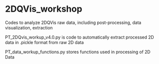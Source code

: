 # 2DQVis_workshop
Codes to analyze 2DQVis raw data, including post-processing, data visualization, extraction

PT_2DQvis_workup_v4.0.py is code to automatically extract processed 2D data in .pickle format from raw 2D data

PT_data_workup_functions.py stores functions used in processing of 2D Data
